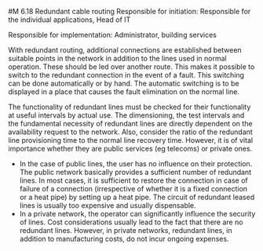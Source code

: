 #M 6.18 Redundant cable routing
Responsible for initiation: Responsible for the individual applications, Head of IT

Responsible for implementation: Administrator, building services

With redundant routing, additional connections are established between suitable points in the network in addition to the lines used in normal operation. These should be led over another route. This makes it possible to switch to the redundant connection in the event of a fault. This switching can be done automatically or by hand. The automatic switching is to be displayed in a place that causes the fault elimination on the normal line.

The functionality of redundant lines must be checked for their functionality at useful intervals by actual use. The dimensioning, the test intervals and the fundamental necessity of redundant lines are directly dependent on the availability request to the network. Also, consider the ratio of the redundant line provisioning time to the normal line recovery time. However, it is of vital importance whether they are public services (eg telecoms) or private ones.

* In the case of public lines, the user has no influence on their protection. The public network basically provides a sufficient number of redundant lines. In most cases, it is sufficient to restore the connection in case of failure of a connection (irrespective of whether it is a fixed connection or a heat pipe) by setting up a heat pipe. The circuit of redundant leased lines is usually too expensive and usually dispensable.
* In a private network, the operator can significantly influence the security of lines. Cost considerations usually lead to the fact that there are no redundant lines. However, in private networks, redundant lines, in addition to manufacturing costs, do not incur ongoing expenses.




